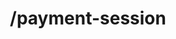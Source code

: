 ---
title: /payment-session
position_number: 2
type: post
description: Initiates a payment session on Kibramoa CashierUI regarding country and currency.

content_markdown: |-
  This endpoint will generate a payment session to the load cashierUI within the merchant system. The cashierUI will display several payment options available using the given country/currency parameters.

  {: .info }
  **Note**: The `Content-Type` header should be set to `application/json` along with the merchant API key

  Payment will take place on cashierUI interface, user will need to complete the payment accordingly to the instruction and will be redirected back to merchant website indicated on the request.

  Asynchronously Kibramoa will submit a request to the merchant server. It will be triggered once the payment result is returned from the payment processors. 

  An error response will return an HTTP 2xx status code and have the following schema:

  | Field   | Type   | Description                        |
  | ------- | ------ | ---------------------------------- |
  | StatusCode | string | If an error is returned the error code is shown here |
  | message | string | the CashierUrl or A message of the error             |
  
right_code_blocks:
  - code_block: |1-
     {
        "country": "BR",
        "currency": "BRL",
        "amount": 13000,
        "redirectUrl": "https://merchant.io/where-to-go",
        "language": "ES",
        "customer": {
          "name": "John Doe",
          "email": "john@email.test",
          "phone": "+34666999666",
          "userDevice": "MOBILE",
          "userAgent": "Mozilla/5.0 (X11; Linux x86_64) AppleWebKit/537.36 (KHTML, like Gecko) Chrome/51.0.2704.103 Safari/537.36",
          "ip": "84.232.140.77",
          "address": {
            "street": "32 Windsor Gardens",
            "streetNumber": "24",
            "country": "GB",
            "zipCode": "W9 3RG",
            "city": "London",
            "state": "Great London."
          },
          "identify": {
            "number": "76486883X",
            "type": "DNI"
          }
        },
        "merchantReference": "mustbe18cars",
        "paymentReference": "Invoice ABC123",
        "userId": "Merch_User_123",
        "extra1": "extraData001",
        "extra2": "extraData002",
        "extra3": "extraData003",
        "storedToken": "index-stored",
        "tax": "21%",
        "shippingAddress": {
          "street": "32 Windsor Gardens",
          "streetNumber": "24",
          "country": "GB",
          "zipCode": "W9 3RG",
          "city": "London",
          "state": "Great London."
        },
        "orderDetails": [
          {
            "productName": "shirt-1233474",
            "quantity": 1,
            "dimensions": "85x51",
            "description": "Blue sports t-shirt "
          }
        ]
      }
    title: Request
    language: json
  - code_block: |2-
        {
        "cashierUrl": "https://cashier.dev.kibramoa.net?sessionId=54ed4d33-9c24-4ef0-a7f8-242920a657u5"
        }
    title: Response
    language: json
  - code_block: |3-    
          {
          "statusCode": 401,
          "message": "Unauthorized"
          }
    title: Error 401
    language: json
   
---